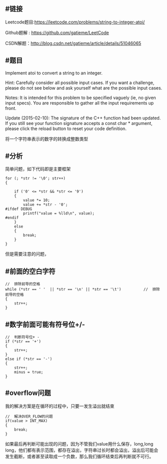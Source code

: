 #链接
-------


Leetcode题目:https://leetcode.com/problems/string-to-integer-atoi/

Github题解 : https://github.com/gatieme/LeetCode

CSDN解题：http://blog.csdn.net/gatieme/article/details/51046065

#题目
-------

Implement atoi to convert a string to an integer.

Hint: Carefully consider all possible input cases. If you want a challenge, please do not see below and ask yourself what are the possible input cases.

Notes: It is intended for this problem to be specified vaguely (ie, no given input specs). You are responsible to gather all the input requirements up front.

Update (2015-02-10):
The signature of the C++ function had been updated. If you still see your function signature accepts a const char * argument, please click the reload button  to reset your code definition.


将一个字符串表示的数字的转换成整数类型

#分析
-------


简单问题，如下代码即是主要框架
```
for (; *str != '\0'; str++)
{

    if ('0' <= *str && *str <= '9')
    {
        value *= 10;
        value += *str - '0';
#ifdef DEBUG
        printf("value = %lld\n", value);
#endif
    }
    else
    {
        break;
    }
}
```


但是需要注意的问题，

#前面的空白字符
-------
```
//  排除前导的空格
while (*str == ' '  || *str == '\n' || *str == '\t')          //  排除前导的空格
{
    str++;
}
```

#数字前面可能有符号位+/-
-------

```
//  判断符号位+ -
if (*str == '+')
{
    str++;
}
else if (*str == '-')
{
    str++;
    minus = true;
}
```

#overflow问题
-------

我的解决方案是在循环的过程中，只要一发生溢出就结束
```
//  解决OVER_FLOW的问题
if(value > INT_MAX)
{
    break;
}
```

如果最后再判断可能出现的问题，因为不管我们value用什么保存，long,long long，他们都有表示范围，都存在溢出，字符串过长时都会溢出，溢出后可能会发生截断，或者甚至读取成一个负数，那么我们循环结束后再判断就不可行。


